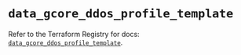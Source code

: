 # `data_gcore_ddos_profile_template`

Refer to the Terraform Registry for docs: [`data_gcore_ddos_profile_template`](https://registry.terraform.io/providers/g-core/gcorelabs/0.3.63/docs/data-sources/gcore_ddos_profile_template).

